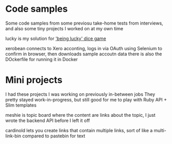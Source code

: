 # Code samples
Some code samples from some previosu take-home tests from interviews, and also some tiny projects I worked on at my own time

lucky is my solution for ['being lucky' dice game](https://public.3.basecamp.com/p/FgGUHXdbKi2f4vJ5m1qgM8Xr)

xerobean connects to Xero acconting, logs in via OAuth using Selenium to confirm in browser, then downloads sample accoutn data
there is also the DOckerfile for running it in Docker


# Mini projects

I had these projects I was working on previously in-between jobs
They pretty stayed work-in-progress, but still good for me to play with Ruby API + Slim templates

meshie is topic board where the content are links about the topic, I just wrote the backend API before I left it off

cardinold lets you create links that contain multiple links, sort of like a multi-link-bin compared to pastebin for text
